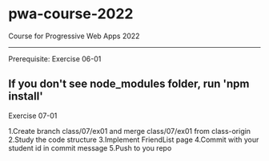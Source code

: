 # pwa-course-2022
Course for Progressive Web Apps 2022

------------------
Prerequisite: Exercise 06-01

If you don't see node_modules folder, run 'npm install'
------------------

Exercise 07-01

1.Create branch class/07/ex01 and merge class/07/ex01 from class-origin
2.Study the code structure
3.Implement FriendList page
4.Commit with your student id in commit message
5.Push to you repo